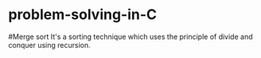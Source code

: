 # problem-solving-in-C

#Merge sort
It's a sorting technique which uses the principle of divide and conquer using recursion.
